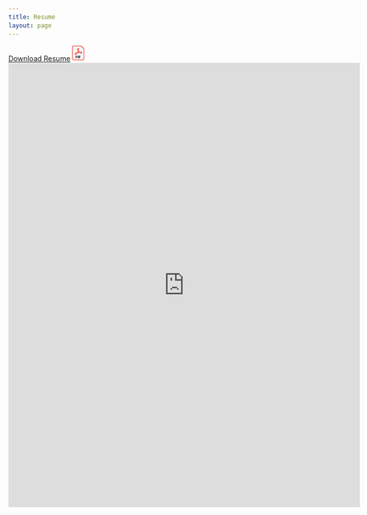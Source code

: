 ```yaml
---
title: Resume
layout: page
---
```

<div class="resume-download">
  <a href="https://drive.google.com/file/d/1W6RHaZvYXV797w5c2mMwv95oUVLWx9sr/view" target="_blank">Download Resume<img src="/assets/images/PDF_32.png" alt="Download Resume" /></a>
</div>
<div id="googleblock" class="google-embed" style="height:885px !important;"><iframe src="https://docs.google.com/viewer?srcid=1W6RHaZvYXV797w5c2mMwv95oUVLWx9sr&pid=explorer&efh=false&a=v&chrome=false&embedded=true" width="700" height="885" title="AMS-PDResume2018" frameborder="0"></iframe></div>
